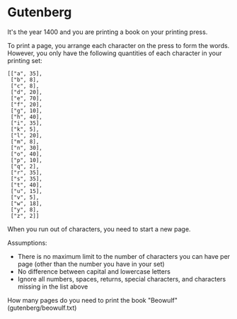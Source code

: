 Gutenberg
=========

It's the year 1400 and you are printing a book on your printing press.

To print a page, you arrange each character on the press to form the words.
However, you only have the following quantities of each character in your
printing set:

```
[["a", 35],
 ["b", 8],
 ["c", 8],
 ["d", 20],
 ["e", 70],
 ["f", 20],
 ["g", 10],
 ["h", 40],
 ["i", 35],
 ["k", 5],
 ["l", 20],
 ["m", 8],
 ["n", 30],
 ["o", 40],
 ["p", 10],
 ["q", 2],
 ["r", 35],
 ["s", 35],
 ["t", 40],
 ["u", 15],
 ["v", 5],
 ["w", 18],
 ["y", 8],
 ["z", 2]]
```

When you run out of characters, you need to start a new page.

Assumptions:

- There is no maximum limit to the number of characters you can have per page
  (other than the number you have in your set)
- No difference between capital and lowercase letters
- Ignore all numbers, spaces, returns, special characters, and characters
  missing in the list above

How many pages do you need to print the book
"Beowulf" (gutenberg/beowulf.txt)
